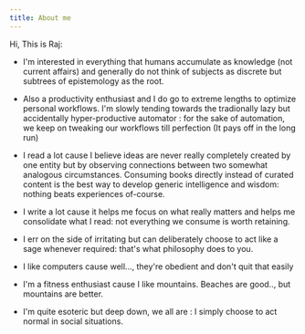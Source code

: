 ```yaml
---
title: About me
---
```

Hi, This is Raj: 

 - I'm interested in everything that humans accumulate as knowledge (not current affairs) and generally do not think of subjects as discrete but subtrees of epistemology as the root.  

 - Also a productivity enthusiast and I do go to extreme lengths to optimize personal workflows. I'm slowly tending towards the tradionally lazy but accidentally hyper-productive automator : for the sake of automation, we keep on tweaking our workflows till perfection (It pays off in the long run)

 - I read a lot cause I believe ideas are never really completely created by one entity but by observing connections between two somewhat analogous circumstances. Consuming books directly instead of curated content is the best way to develop generic intelligence and wisdom: nothing beats experiences of-course.

 - I write a lot cause it helps me focus on what really matters and helps me consolidate what I read: not everything we consume is worth retaining.

 - I err on the side of irritating but can deliberately choose to act like a sage whenever required: that's what philosophy does to you.

 - I like computers cause well..., they're obedient and don't quit that easily

 - I'm a fitness enthusiast cause I like mountains. Beaches are good.., but mountains are better.

 - I'm quite esoteric but deep down, we all are : I simply choose to act normal in social situations.

